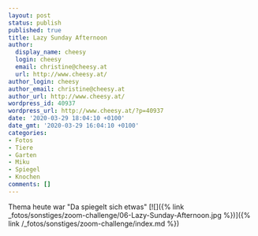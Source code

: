 ```yaml
---
layout: post
status: publish
published: true
title: Lazy Sunday Afternoon
author:
  display_name: cheesy
  login: cheesy
  email: christine@cheesy.at
  url: http://www.cheesy.at/
author_login: cheesy
author_email: christine@cheesy.at
author_url: http://www.cheesy.at/
wordpress_id: 40937
wordpress_url: http://www.cheesy.at/?p=40937
date: '2020-03-29 18:04:10 +0100'
date_gmt: '2020-03-29 16:04:10 +0100'
categories:
- Fotos
- Tiere
- Garten
- Miku
- Spiegel
- Knochen
comments: []
---
```

Thema heute war "Da spiegelt sich etwas"
[![]({% link _fotos/sonstiges/zoom-challenge/06-Lazy-Sunday-Afternoon.jpg %})]({% link /_fotos/sonstiges/zoom-challenge/index.md %})
